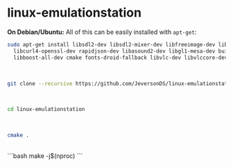 # linux-emulationstation


**On Debian/Ubuntu:**
All of this can be easily installed with `apt-get`:
```bash
sudo apt-get install libsdl2-dev libsdl2-mixer-dev libfreeimage-dev libfreetype6-dev \
  libcurl4-openssl-dev rapidjson-dev libasound2-dev libgl1-mesa-dev build-essential \
  libboost-all-dev cmake fonts-droid-fallback libvlc-dev libvlccore-dev vlc-bin libint-dev gettext git 
```

<br>

```bash
git clone --recursive https://github.com/JeversonDS/linux-emulationstation.git
```

<br>


```bash
cd linux-emulationstation
```

<br>

```bash
cmake .
```

<br>
```bash
make -j$(nproc)
```
